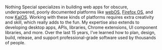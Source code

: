 Nothing Special specializes in building web apps for obscure, underpowered, poorly documented platforms like [webOS](https://en.wikipedia.org/wiki/WebOS), [Firefox OS](https://en.wikipedia.org/wiki/Firefox_OS), and now [KaiOS](https://en.wikipedia.org/wiki/KaiOS). Working with these kinds of platforms requires extra creativity and skill, which really adds to the fun. My expertise also extends to developing desktop apps, APIs, libraries, Chrome extensions, UI component libraries, and more. Over the last 15 years, I've learned how to plan, design, build, release, and support professional-grade software used by thousands of people.
